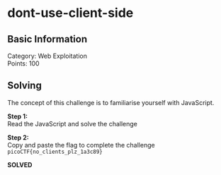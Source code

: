 # dont-use-client-side

## Basic Information
Category: Web Exploitation  
Points: 100    

## Solving
The concept of this challenge is to familiarise yourself with JavaScript.
  
**Step 1:**  
Read the JavaScript and solve the challenge   

**Step 2:**   
Copy and paste the flag to complete the challenge  
```picoCTF{no_clients_plz_1a3c89}```  

**SOLVED**  
